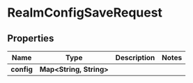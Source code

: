 

# RealmConfigSaveRequest


## Properties

| Name | Type | Description | Notes |
|------------ | ------------- | ------------- | -------------|
|**config** | **Map&lt;String, String&gt;** |  |  |



